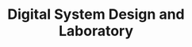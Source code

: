 ---
layout: page
title: Digital System Design and Laboratory
description: S21, S23 - Teaching Assistant
img:
redirect:
importance: 1
category: National Taiwan University
---